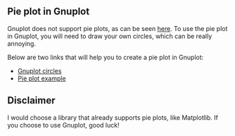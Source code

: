 ## Pie plot in Gnuplot

Gnuplot does not support pie plots, as can be seen [here](http://www.gnuplot.info/faq/faq.html#x1-510005.8). To use the pie plot in Gnuplot, you will need to draw your own circles, which can be really annoying.

Below are two links that will help you to create a pie plot in Gnuplot:

- [Gnuplot circles](http://gnuplot.sourceforge.net/demo/circles.html)
- [Pie plot example](https://stackoverflow.com/a/31901113)


## Disclaimer

I would choose a library that already supports pie plots, like Matplotlib. If you choose to use Gnuplot, good luck!